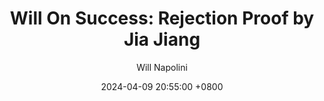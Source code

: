 ---
title: "Will On Success: Rejection Proof by Jia Jiang"
author: Will Napolini
date: 2024-04-09 20:55:00 +0800
categories: [Mindset, Book-summaries]
tags:
  [
    jia-jiang,
    rejection-proof,
    overcoming-fear,
    failure,
    success,
    communication,
    business,
    entrepreneurship,
    networking,
    self-confidence,
    personal-development,
    dealing-with-rejection,
    growth-mindset,
    resilience,
    persuasion,
    sales,
    motivation,
    career-advice
  ]
image: https://pbs.twimg.com/media/GO15TsBWIAEOfC3?format=jpg&name=large
alt: "Will On Success: Rejection Proof by Jia Jiang"
fallback:
  - 
  # Replace with the URL of your backup image
  -
  # Replace with the URL of your backup image
---
